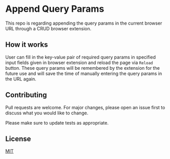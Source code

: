 # Append Query Params

This repo is regarding appending the query params in the current browser URL through a CRUD browser extension.

## How it works
User can fill in the key-value pair of required query params in specified input fields given in browser extension and reload the page via `Reload` button. These query params will be remembered by the extension for the future use and will save the time of manually entering the query params in the URL again.

## Contributing
Pull requests are welcome. For major changes, please open an issue first to discuss what you would like to change.

Please make sure to update tests as appropriate.

## License
[MIT](https://choosealicense.com/licenses/mit/)

